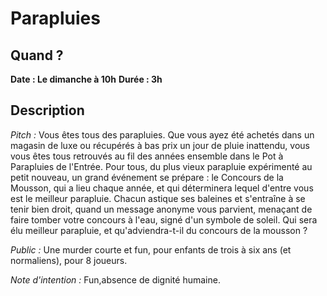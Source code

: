 # Parapluies
## Quand ?
**Date : Le dimanche à 10h**
**Durée  : 3h**
## Description
*Pitch :*
Vous êtes tous des parapluies. Que vous ayez été achetés dans un magasin
de luxe ou récupérés à bas prix un jour de pluie inattendu, vous vous
êtes tous retrouvés au fil des années ensemble dans le Pot à Parapluies
de l'Entrée. Pour tous, du plus vieux parapluie expérimenté au petit
nouveau, un grand événement se prépare : le Concours de la Mousson, qui a
lieu chaque année, et qui déterminera lequel d'entre vous est le meilleur
parapluie. Chacun astique ses baleines et s'entraîne à se tenir bien droit,
quand un message anonyme vous parvient, menaçant de faire tomber votre
concours à l'eau, signé d'un symbole de soleil. Qui sera élu meilleur
parapluie, et qu'adviendra-t-il du concours de la mousson ?

*Public :*
Une murder courte et fun, pour enfants de trois à six ans (et
normaliens), pour 8 joueurs.

*Note d'intention :*
Fun,absence de dignité humaine.